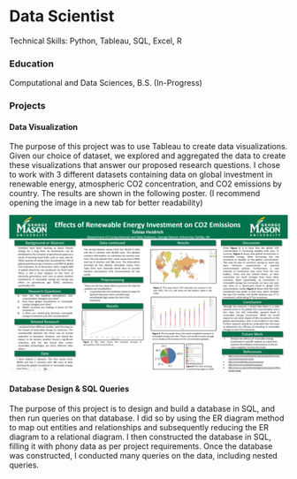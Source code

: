 # Data Scientist
Technical Skills: Python, Tableau, SQL, Excel, R

### Education
Computational and Data Sciences, B.S. (In-Progress)

### Projects
#### Data Visualization
The purpose of this project was to use Tableau to create data visualizations. Given our choice of dataset, we explored and aggregated the data to create these visualizations that answer our proposed research questions.
I chose to work with 3 different datasets containing data on global investment in renewable energy, atmospheric CO2 concentration, and CO2 emissions by country. The results are shown in the following poster. 
(I recommend opening the image in a new tab for better readability)

![CDS-301 Final Project Poster](/assets/img/Updated_Poster_Screenshot.PNG)

#### Database Design & SQL Queries
The purpose of this project is to design and build a database in SQL, and then run queries on that database. I did so by using the ER diagram method to map out entities and relationships and subsequently reducing the ER diagram to a relational diagram. I then constructed the database in SQL, filling it with phony data as per project requirements. Once the database was constructed, I conducted many queries on the data, including nested queries.
